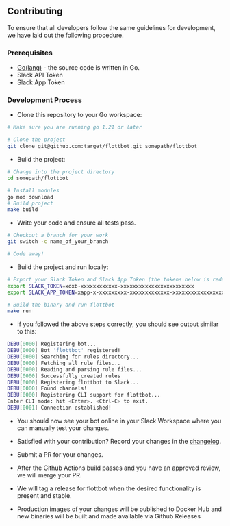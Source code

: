 ## Contributing

To ensure that all developers follow the same guidelines for development, we have laid out the following procedure.

### Prerequisites

- [Go(lang)](https://golang.org/dl/) - the source code is written in Go.
- Slack API Token
- Slack App Token

### Development Process

- Clone this repository to your Go workspace:

```sh
# Make sure you are running go 1.21 or later

# Clone the project
git clone git@github.com:target/flottbot.git somepath/flottbot
```

- Build the project:

```sh
# Change into the project directory
cd somepath/flottbot

# Install modules
go mod download
# Build project
make build
```

- Write your code and ensure all tests pass.

```sh
# Checkout a branch for your work
git switch -c name_of_your_branch

# Code away!
```

- Build the project and run locally:

```sh
# Export your Slack Token and Slack App Token (the tokens below is redacted)
export SLACK_TOKEN=xoxb-xxxxxxxxxxxx-xxxxxxxxxxxxxxxxxxxxxxxx
export SLACK_APP_TOKEN=xapp-x-xxxxxxxxx-xxxxxxxxxxxxx-xxxxxxxxxxxxxxxxxxxxxxxxxxxxxxxxxxxxxxxxxxxxxxxxxxxxxxxxxxxxxxxx

# Build the binary and run flottbot
make run
```

- If you followed the above steps correctly, you should see output similar to this:

```sh
DEBU[0000] Registering bot...
DEBU[0000] Bot 'flottbot' registered!
DEBU[0000] Searching for rules directory...
DEBU[0000] Fetching all rule files...
DEBU[0000] Reading and parsing rule files...
DEBU[0000] Successfully created rules
DEBU[0000] Registering flottbot to Slack...
DEBU[0000] Found channels!
DEBU[0000] Registering CLI support for flottbot...
Enter CLI mode: hit <Enter>. <Ctrl-C> to exit.
DEBU[0001] Connection established!
```

- You should now see your bot online in your Slack Workspace where you can manually test your changes.

- Satisfied with your contribution? Record your changes in the [changelog](/CHANGELOG.md).

- Submit a PR for your changes.

- After the Github Actions build passes and you have an approved review, we will merge your PR.

- We will tag a release for flottbot when the desired functionality is present and stable.
- Production images of your changes will be published to Docker Hub and new binaries will be built and made available via Github Releases
